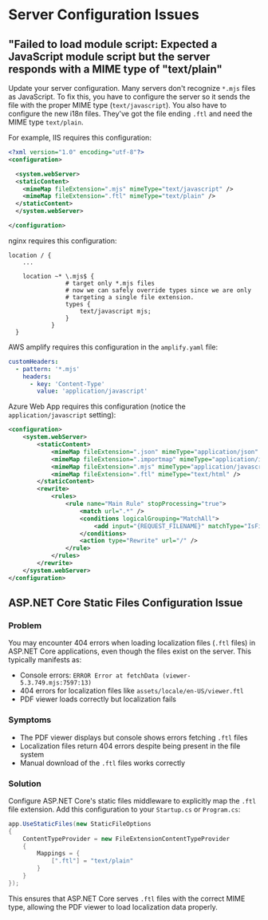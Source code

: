 # Server Configuration Issues

## "Failed to load module script: Expected a JavaScript module script but the server responds with a MIME type of "text/plain"

Update your server configuration. Many servers don't recognize `*.mjs` files as JavaScript. To fix this, you have to configure the server so it sends the file with the proper MIME type (`text/javascript`). You also have to configure the new i18n files. They've got the file ending `.ftl` and need the MIME type `text/plain`.

For example, IIS requires this configuration:

```xml
<?xml version="1.0" encoding="utf-8"?>
<configuration>

  <system.webServer>
  <staticContent>
    <mimeMap fileExtension=".mjs" mimeType="text/javascript" />
    <mimeMap fileExtension=".ftl" mimeType="text/plain" />
  </staticContent>
  </system.webServer>

</configuration>
```

nginx requires this configuration:

```nginx
location / {
    ...

    location ~* \.mjs$ {
                # target only *.mjs files
                # now we can safely override types since we are only
                # targeting a single file extension.
                types {
                    text/javascript mjs;
                }
            }
  }
```

AWS amplify requires this configuration in the `amplify.yaml` file:

```yaml
customHeaders:
  - pattern: '*.mjs'
    headers:
      - key: 'Content-Type'
        value: 'application/javascript'
```

Azure Web App requires this configuration (notice the `application/javascript` setting):

```xml
<configuration>
    <system.webServer>
        <staticContent>
            <mimeMap fileExtension=".json" mimeType="application/json" />
            <mimeMap fileExtension=".importmap" mimeType="application/importmap+json" />
            <mimeMap fileExtension=".mjs" mimeType="application/javascript" />
            <mimeMap fileExtension=".ftl" mimeType="text/html" />
        </staticContent>
        <rewrite>
            <rules>
                <rule name="Main Rule" stopProcessing="true">
                    <match url=".*" />
                    <conditions logicalGrouping="MatchAll">
                        <add input="{REQUEST_FILENAME}" matchType="IsFile" negate="true" />
                    </conditions>
                    <action type="Rewrite" url="/" />
                </rule>
            </rules>
        </rewrite>
    </system.webServer>
</configuration>
```

## ASP.NET Core Static Files Configuration Issue

### Problem
You may encounter 404 errors when loading localization files (`.ftl` files) in ASP.NET Core applications, even though the files exist on the server. This typically manifests as:

- Console errors: `ERROR Error at fetchData (viewer-5.3.749.mjs:7597:13)`
- 404 errors for localization files like `assets/locale/en-US/viewer.ftl`
- PDF viewer loads correctly but localization fails

### Symptoms
- The PDF viewer displays but console shows errors fetching `.ftl` files
- Localization files return 404 errors despite being present in the file system
- Manual download of the `.ftl` files works correctly

### Solution
Configure ASP.NET Core's static files middleware to explicitly map the `.ftl` file extension. Add this configuration to your `Startup.cs` or `Program.cs`:

```csharp
app.UseStaticFiles(new StaticFileOptions
{
    ContentTypeProvider = new FileExtensionContentTypeProvider
    {
        Mappings = {
            [".ftl"] = "text/plain"
        }
    }
});
```

This ensures that ASP.NET Core serves `.ftl` files with the correct MIME type, allowing the PDF viewer to load localization data properly.
